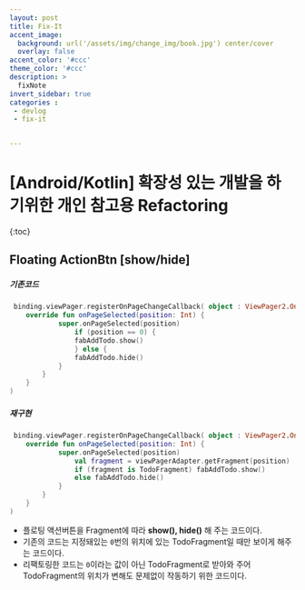 ```yaml
---
layout: post
title: Fix-It
accent_image: 
  background: url('/assets/img/change_img/book.jpg') center/cover
  overlay: false
accent_color: '#ccc'
theme_color: '#ccc'
description: >
  fixNote
invert_sidebar: true
categories :
 - devlog
 - fix-it


---
```


# [Android/Kotlin] 확장성 있는 개발을 하기위한 개인 참고용 Refactoring

{:toc}

## Floating ActionBtn [show/hide]

##### 기존코드

```kotlin
 binding.viewPager.registerOnPageChangeCallback( object : ViewPager2.OnPageChangeCallback() {
    override fun onPageSelected(position: Int) {
            super.onPageSelected(position)
                if (position == 0) {
                fabAddTodo.show()
               	} else {
                fabAddTodo.hide()
            }
        }
    }
)
```

##### 재구현

```kotlin
 binding.viewPager.registerOnPageChangeCallback( object : ViewPager2.OnPageChangeCallback() {
    override fun onPageSelected(position: Int) {
            super.onPageSelected(position)
                val fragment = viewPagerAdapter.getFragment(position)
                if (fragment is TodoFragment) fabAddTodo.show()
                else fabAddTodo.hide()
            }
        }
    }
)
```

- 플로팅 액션버튼을 Fragment에 따라 **show(), hide()** 해 주는 코드이다.
- 기존의 코드는 지정돼있는 `0`번의 위치에 있는 TodoFragment일 때만 보이게 해주는 코드이다.
- 리팩토링한 코드는 `0`이라는 값이 아닌 TodoFragment로 받아와 주어 TodoFragment의 위치가 변해도 문제없이 작동하기 위한 코드이다.